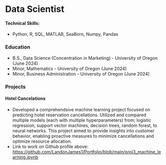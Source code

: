 # Data Scientist

#### Technical Skills:
* Python, R, SQL, MATLAB, SeaBorn, Numpy, Pandas

### Education
* B.S., Data Science (Concentration in Marketing) - University of Oregon (June 2024)
* Minor, Mathematics - University of Oregon (June 2024)
* Minor, Business Administration - University of Oregon (June 2024)

### Projects
#### Hotel Cancelations
* Developed a comprehendsive machine learning project focused on predicting hotel reservation cancellations. Utilized and compared multiple models (each with multiple hyperparameters) from; logistic regression, support vector machines, decision trees, random forest, to neural networks. This project aimed to provide insights into customer behavior, enabling proactive measures to minimize cancellations and optimize resource allocation.
* Link to work on Github profile above: https://github.com/LandonJames1/Portfolio/blob/main/proj3_machine_learning.ipynb
